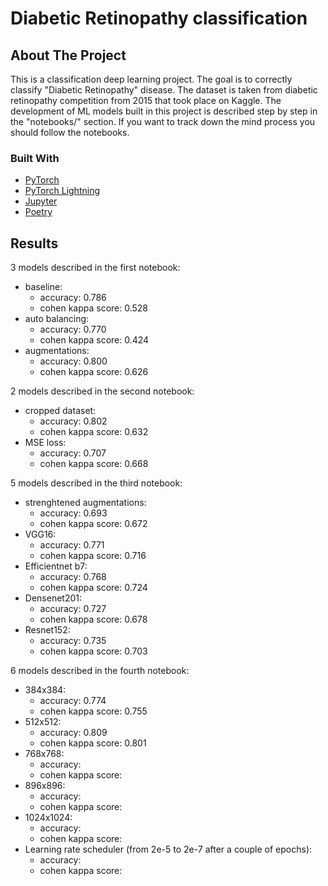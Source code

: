 <div id="top"></div>

# Diabetic Retinopathy classification

## About The Project

This is a classification deep learning project. The goal is to correctly classify "Diabetic Retinopathy" disease. The dataset is taken from diabetic retinopathy competition from 2015 that took place on Kaggle. The development of ML models built in this project is described step by step in the "notebooks/" section. If you want to track down the mind process you should follow the notebooks.

### Built With

* [PyTorch](https://pytorch.org/)
* [PyTorch Lightning](https://www.pytorchlightning.ai/)
* [Jupyter](https://jupyter.org/)
* [Poetry](https://python-poetry.org/)

## Results

3 models described in the first notebook:
* baseline:
    * accuracy: 0.786
    * cohen kappa score: 0.528
* auto balancing:
    * accuracy: 0.770
    * cohen kappa score: 0.424
* augmentations:
    * accuracy: 0.800
    * cohen kappa score: 0.626

2 models described in the second notebook:
* cropped dataset:
    * accuracy: 0.802
    * cohen kappa score: 0.632
* MSE loss:
    * accuracy: 0.707
    * cohen kappa score: 0.668

5 models described in the third notebook:
* strenghtened augmentations:
    * accuracy: 0.693
    * cohen kappa score: 0.672
* VGG16:
    * accuracy: 0.771
    * cohen kappa score: 0.716
* Efficientnet b7:
    * accuracy: 0.768
    * cohen kappa score: 0.724
* Densenet201:
    * accuracy: 0.727
    * cohen kappa score: 0.678
* Resnet152:
    * accuracy: 0.735
    * cohen kappa score: 0.703

6 models described in the fourth notebook:
* 384x384:
    * accuracy: 0.774
    * cohen kappa score: 0.755
* 512x512:
    * accuracy: 0.809
    * cohen kappa score: 0.801
* 768x768:
    * accuracy: 
    * cohen kappa score: 
* 896x896:
    * accuracy: 
    * cohen kappa score:
* 1024x1024:
    * accuracy: 
    * cohen kappa score:
* Learning rate scheduler (from 2e-5 to 2e-7 after a couple of epochs):
    * accuracy: 
    * cohen kappa score: